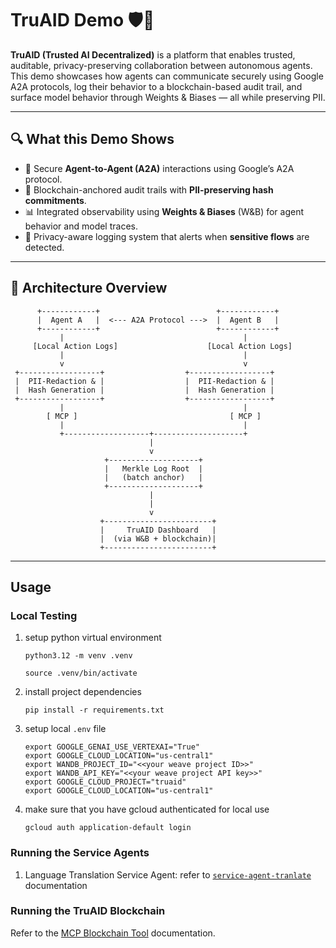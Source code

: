 # TruAID Demo 🛡️🤖

**TruAID (Trusted AI Decentralized)** is a platform that enables trusted, auditable, privacy-preserving collaboration between autonomous agents. This demo showcases how agents can communicate securely using Google A2A protocols, log their behavior to a blockchain-based audit trail, and surface model behavior through Weights & Biases — all while preserving PII.

---

## 🔍 What this Demo Shows

- 🤝 Secure **Agent-to-Agent (A2A)** interactions using Google’s A2A protocol.
- 🔗 Blockchain-anchored audit trails with **PII-preserving hash commitments**.
- 📊 Integrated observability using **Weights & Biases** (W&B) for agent behavior and model traces.
- 🚨 Privacy-aware logging system that alerts when **sensitive flows** are detected.

---

## 🧱 Architecture Overview
```
      +------------+                          +------------+
      |  Agent A   |  <--- A2A Protocol --->  |  Agent B   |
      +------------+                          +------------+
           |                                        |
     [Local Action Logs]                    [Local Action Logs]
           |                                        |
           v                                        v
 +------------------+                  +------------------+
 |  PII-Redaction & |                  |  PII-Redaction & |
 |  Hash Generation |                  |  Hash Generation |
 +------------------+                  +------------------+
           |                                        |
        [ MCP ]                                  [ MCP ]
           |                                        |
           +-------------------+--------------------+
                               |
                               v
                     +--------------------+
                     |   Merkle Log Root  |
                     |   (batch anchor)   |
                     +--------------------+
                               |
                               |
                               v
                    +------------------------+
                    |     TruAID Dashboard   |
                    |  (via W&B + blockchain)|
                    +------------------------+
```
---

## Usage

### Local Testing

1.  setup python virtual environment
    ```
    python3.12 -m venv .venv
    ```
    ```
    source .venv/bin/activate
    ```

1.  install project dependencies
    ```
    pip install -r requirements.txt
    ```

1.  setup local `.env` file
    ```
    export GOOGLE_GENAI_USE_VERTEXAI="True"
    export GOOGLE_CLOUD_LOCATION="us-central1"
    export WANDB_PROJECT_ID="<<your weave project ID>>"
    export WANDB_API_KEY="<<your weave project API key>>"
    export GOOGLE_CLOUD_PROJECT="truaid"
    export GOOGLE_CLOUD_LOCATION="us-central1"
    ```
1.  make sure that you have gcloud authenticated for local use
    ```
    gcloud auth application-default login
    ```

### Running the Service Agents
1.  Language Translation Service Agent: refer to [`service-agent-tranlate`](service-agent-tranlate/README.md) documentation

### Running the TruAID Blockchain

Refer to the [MCP Blockchain Tool](mcp-server/README.md) documentation.
